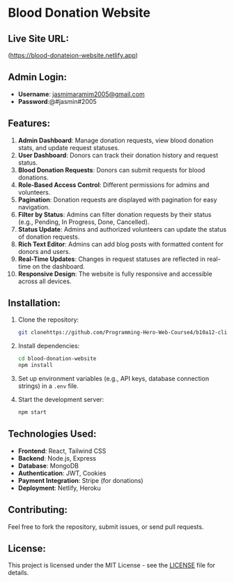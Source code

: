 # Blood Donation Website

## Live Site URL:
(https://blood-donateion-website.netlify.app)

## Admin Login:
- **Username**: jasmimaramim2005@gmail.com
- **Password**:@#jasmin#2005

## Features:
1. **Admin Dashboard**: Manage donation requests, view blood donation stats, and update request statuses.
2. **User Dashboard**: Donors can track their donation history and request status.
3. **Blood Donation Requests**: Donors can submit requests for blood donations.
4. **Role-Based Access Control**: Different permissions for admins and volunteers.
5. **Pagination**: Donation requests are displayed with pagination for easy navigation.
6. **Filter by Status**: Admins can filter donation requests by their status (e.g., Pending, In Progress, Done, Cancelled).
7. **Status Update**: Admins and authorized volunteers can update the status of donation requests.
8. **Rich Text Editor**: Admins can add blog posts with formatted content for donors and users.
9. **Real-Time Updates**: Changes in request statuses are reflected in real-time on the dashboard.
10. **Responsive Design**: The website is fully responsive and accessible across all devices.

## Installation:

1. Clone the repository:
    ```bash
    git clonehttps://github.com/Programming-Hero-Web-Course4/b10a12-client-side-jasminaramim
    ```

2. Install dependencies:
    ```bash
    cd blood-donation-website
    npm install
    ```

3. Set up environment variables (e.g., API keys, database connection strings) in a `.env` file.

4. Start the development server:
    ```bash
    npm start
    ```

## Technologies Used:
- **Frontend**: React, Tailwind CSS
- **Backend**: Node.js, Express
- **Database**: MongoDB
- **Authentication**: JWT, Cookies
- **Payment Integration**: Stripe (for donations)
- **Deployment**: Netlify, Heroku

## Contributing:
Feel free to fork the repository, submit issues, or send pull requests.

## License:
This project is licensed under the MIT License - see the [LICENSE](LICENSE) file for details.
